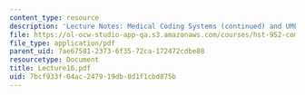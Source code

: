 ```yaml
---
content_type: resource
description: 'Lecture Notes: Medical Coding Systems (continued) and UMLS.'
file: https://ol-ocw-studio-app-qa.s3.amazonaws.com/courses/hst-952-computing-for-biomedical-scientists-fall-2002/7bcf933f04ac247919db8d1f1cbd875b_Lecture16.pdf
file_type: application/pdf
parent_uid: 7ae67581-2373-6f35-72ca-172472cdbe88
resourcetype: Document
title: Lecture16.pdf
uid: 7bcf933f-04ac-2479-19db-8d1f1cbd875b
---
```

